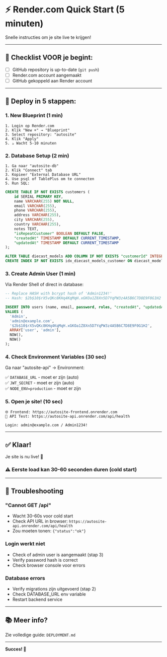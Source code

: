 # ⚡ Render.com Quick Start (5 minuten)

Snelle instructies om je site live te krijgen!

---

## 📝 **Checklist VOOR je begint:**

- [ ] GitHub repository is up-to-date (`git push`)
- [ ] Render.com account aangemaakt
- [ ] GitHub gekoppeld aan Render account

---

## 🚀 **Deploy in 5 stappen:**

### **1. New Blueprint** (1 min)
```
1. Login op Render.com
2. Klik "New +" → "Blueprint"
3. Select repository: "autosite"
4. Klik "Apply"
5. ☕ Wacht 5-10 minuten
```

### **2. Database Setup** (2 min)
```
1. Ga naar "autosite-db"
2. Klik "Connect" tab
3. Kopieer "External Database URL"
4. Use psql of TablePlus om te connecten
5. Run SQL:
```

```sql
CREATE TABLE IF NOT EXISTS customers (
    id SERIAL PRIMARY KEY,
    name VARCHAR(255) NOT NULL,
    email VARCHAR(255),
    phone VARCHAR(255),
    address VARCHAR(255),
    city VARCHAR(255),
    country VARCHAR(255),
    notes TEXT,
    "isRepeatCustomer" BOOLEAN DEFAULT FALSE,
    "createdAt" TIMESTAMP DEFAULT CURRENT_TIMESTAMP,
    "updatedAt" TIMESTAMP DEFAULT CURRENT_TIMESTAMP
);

ALTER TABLE diecast_models ADD COLUMN IF NOT EXISTS "customerId" INTEGER REFERENCES customers(id) ON DELETE SET NULL;
CREATE INDEX IF NOT EXISTS idx_diecast_models_customer ON diecast_models("customerId");
```

### **3. Create Admin User** (1 min)

Via Render Shell of direct in database:

```sql
-- Replace HASH with bcrypt hash of 'Admin1234!'
-- Hash: $2b$10$rX5vQKc8KHq4KqMqH.xGKOa1Z8Xn5D7YqPW3z4A5B6C7D8E9F0G1H2

INSERT INTO users (name, email, password, roles, "createdAt", "updatedAt")
VALUES (
  'Admin',
  'admin@example.com',
  '$2b$10$rX5vQKc8KHq4KqMqH.xGKOa1Z8Xn5D7YqPW3z4A5B6C7D8E9F0G1H2',
  ARRAY['user', 'admin'],
  NOW(),
  NOW()
);
```

### **4. Check Environment Variables** (30 sec)

Ga naar "autosite-api" → Environment:

✅ `DATABASE_URL` - moet er zijn (auto)  
✅ `JWT_SECRET` - moet er zijn (auto)  
✅ `NODE_ENV=production` - moet er zijn  

### **5. Open je site!** (10 sec)

```
🌐 Frontend: https://autosite-frontend.onrender.com
🔌 API Test: https://autosite-api.onrender.com/api/health

Login: admin@example.com / Admin1234!
```

---

## ✅ **Klaar!**

Je site is nu live! 🎉

### **⚠️ Eerste load kan 30-60 seconden duren (cold start)**

---

## 🔧 **Troubleshooting**

### **"Cannot GET /api"**
- Wacht 30-60s voor cold start
- Check API URL in browser: `https://autosite-api.onrender.com/api/health`
- Zou moeten tonen: `{"status":"ok"}`

### **Login werkt niet**
- Check of admin user is aangemaakt (stap 3)
- Verify password hash is correct
- Check browser console voor errors

### **Database errors**
- Verify migrations zijn uitgevoerd (stap 2)
- Check DATABASE_URL env variable
- Restart backend service

---

## 📚 **Meer info?**

Zie volledige guide: `DEPLOYMENT.md`

---

**Succes! 🚀**



